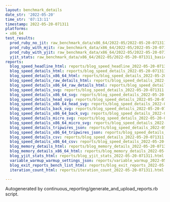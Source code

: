 ```yaml
---
layout: benchmark_details
date_str: '2022-05-20'
time_str: '07:13:11'
timestamp: 2022-05-20-071311
platforms:
- x86_64
test_results:
  prod_ruby_no_jit: raw_benchmark_data/x86_64/2022-05/2022-05-20-071311_basic_benchmark_prod_ruby_no_jit.json
  prod_ruby_with_mjit: raw_benchmark_data/x86_64/2022-05/2022-05-20-071311_basic_benchmark_prod_ruby_with_mjit.json
  prod_ruby_with_yjit: raw_benchmark_data/x86_64/2022-05/2022-05-20-071311_basic_benchmark_prod_ruby_with_yjit.json
  yjit_stats: raw_benchmark_data/x86_64/2022-05/2022-05-20-071311_basic_benchmark_yjit_stats.json
reports:
  blog_speed_headline_html: reports/blog_speed_headline_2022-05-20-071311.html
  blog_speed_details_html: reports/blog_speed_details_2022-05-20-071311.html
  blog_speed_details_x86_64_html: reports/blog_speed_details_2022-05-20-071311.x86_64.html
  blog_speed_details_raw_details_html: reports/blog_speed_details_2022-05-20-071311.raw_details.html
  blog_speed_details_x86_64_raw_details_html: reports/blog_speed_details_2022-05-20-071311.x86_64.raw_details.html
  blog_speed_details_svg: reports/blog_speed_details_2022-05-20-071311.svg
  blog_speed_details_x86_64_svg: reports/blog_speed_details_2022-05-20-071311.x86_64.svg
  blog_speed_details_head_svg: reports/blog_speed_details_2022-05-20-071311.head.svg
  blog_speed_details_x86_64_head_svg: reports/blog_speed_details_2022-05-20-071311.x86_64.head.svg
  blog_speed_details_back_svg: reports/blog_speed_details_2022-05-20-071311.back.svg
  blog_speed_details_x86_64_back_svg: reports/blog_speed_details_2022-05-20-071311.x86_64.back.svg
  blog_speed_details_micro_svg: reports/blog_speed_details_2022-05-20-071311.micro.svg
  blog_speed_details_x86_64_micro_svg: reports/blog_speed_details_2022-05-20-071311.x86_64.micro.svg
  blog_speed_details_tripwires_json: reports/blog_speed_details_2022-05-20-071311.tripwires.json
  blog_speed_details_x86_64_tripwires_json: reports/blog_speed_details_2022-05-20-071311.x86_64.tripwires.json
  blog_speed_details_csv: reports/blog_speed_details_2022-05-20-071311.csv
  blog_speed_details_x86_64_csv: reports/blog_speed_details_2022-05-20-071311.x86_64.csv
  blog_memory_details_html: reports/blog_memory_details_2022-05-20-071311.html
  blog_memory_details_x86_64_html: reports/blog_memory_details_2022-05-20-071311.x86_64.html
  blog_yjit_stats_html: reports/blog_yjit_stats_2022-05-20-071311.html
  variable_warmup_warmup_settings_json: reports/variable_warmup_2022-05-20-071311.warmup_settings.json
  blog_exit_reports_bench_list_html: reports/blog_exit_reports_2022-05-20-071311.bench_list.html
  iteration_count_html: reports/iteration_count_2022-05-20-071311.html

---
```

Autogenerated by continuous_reporting/generate_and_upload_reports.rb script.
